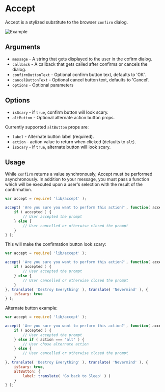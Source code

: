 Accept
======

Accept is a stylized substitute to the browser `confirm` dialog.

![Example](https://cldup.com/FS-PWXvga0-1200x1200.png)

## Arguments

* `message` - A string that gets displayed to the user in the cofirm dialog. 
* `callback` - A callback that gets called after confirms or cancels the dialog.
* `confirmButtonText` - Optional confirm button text, defaults to 'OK'.
* `cancelButtonText` - Optional cancel button text, defaults to 'Cancel'.
* `options` - Optional parameters

## Options

* `isScary` - if `true`, confirm button will look scary.
* `altButton` - Optional alternate action button props.

Currently supported `altButton` props are:

* `label` - Alternate button label (required).
* `action` - action value to return when clicked (defaults to `alt`).
* `isScary` - if `true`, alternate button will look scary.

## Usage

While `confirm` returns a value synchronously, Accept must be performed asynchronously. In addition to your message, you must pass a function which will be executed upon a user's selection with the result of the confirmation.

```js
var accept = require( 'lib/accept' );

accept( 'Are you sure you want to perform this action?', function( accepted ) {
	if ( accepted ) {
		// User accepted the prompt
	} else {
		// User cancelled or otherwise closed the prompt
	}
} );
```

This will make the confirmation button look scary:

```js
var accept = require( 'lib/accept' );

accept( 'Are you sure you want to perform this action?', function( accepted ) {
	if ( accepted ) {
		// User accepted the prompt
	} else {
		// User cancelled or otherwise closed the prompt
	}
}, translate( 'Destroy Everything' ), translate( 'Nevermind' ), {
	isScary: true
} );
```

Alternate button example:

```js
var accept = require( 'lib/accept' );

accept( 'Are you sure you want to perform this action?', function( accepted, action ) {
	if ( accepted ) {
		// User accepted the prompt
	} else if ( action === 'alt' ) {
		// User chose alternate action
	} else {
		// User cancelled or otherwise closed the prompt
	}
}, translate( 'Destroy Everything' ), translate( 'Nevermind' ), {
	isScary: true,
	altButton: {
		label: translate( 'Go back to Sleep' ) )
	}
} );
```

